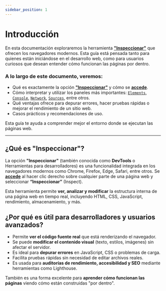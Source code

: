 ```yaml
---
sidebar_position: 1
---
```


# Introducción

En esta documentación exploraremos la herramienta [**"Inspeccionar"**](#qué-es-inspeccionar) que ofrecen los navegadores modernos. Esta guía está pensada tanto para quienes están iniciándose en el desarrollo web, como para usuarios curiosos que desean entender cómo funcionan las páginas por dentro.

### A lo largo de este documento, veremos:

- Qué es exactamente la opción [**"Inspeccionar"**](#qué-es-inspeccionar) y cómo se [**accede**](acceso/acceso.md).
- Cómo interpretar y utilizar los paneles más importantes: [`Elements`](paneles/elements), [`Console`](paneles/console), [`Network`](paneles/network), [`Sources`](paneles/sources), entre otros.
- Qué ventajas ofrece para depurar errores, hacer pruebas rápidas o mejorar el rendimiento de un sitio web.
- Casos prácticos y recomendaciones de uso.


Esta guía te ayuda a comprender mejor el entorno donde se ejecutan las páginas web.

---

## ¿Qué es "Inspeccionar"?

La opción **"Inspeccionar"** (también conocida como **DevTools** o Herramientas para desarrolladores) es una funcionalidad integrada en los navegadores modernos como Chrome, Firefox, Edge, Safari, entre otros. Se [**accede**](acceso/acceso.md) al hacer clic derecho sobre cualquier parte de una página web y seleccionar **“Inspeccionar”** (Inspect).

Esta herramienta permite **ver, analizar y modificar** la estructura interna de una página web en tiempo real, incluyendo HTML, CSS, JavaScript, rendimiento, almacenamiento, y más.

## ¿Por qué es útil para desarrolladores y usuarios avanzados?

- Permite **ver el código fuente real** que está renderizando el navegador.
- Se puede **modificar el contenido visual** (texto, estilos, imágenes) sin afectar el servidor.
- Es ideal para **depurar errores** en JavaScript, CSS o problemas de carga.
- Facilita pruebas rápidas sin necesidad de editar archivos reales.
- Es usada para **auditorías de rendimiento, accesibilidad y SEO** mediante herramientas como Lighthouse.

También es una forma excelente para **aprender cómo funcionan las páginas** viendo cómo están construidas "por dentro".







